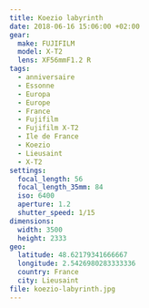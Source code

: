 ```yaml
---
title: Koezio labyrinth
date: 2018-06-16 15:06:00 +02:00
gear:
  make: FUJIFILM
  model: X-T2
  lens: XF56mmF1.2 R
tags:
  - anniversaire
  - Essonne
  - Europa
  - Europe
  - France
  - Fujifilm
  - Fujifilm X-T2
  - Ile de France
  - Koezio
  - Lieusaint
  - X-T2
settings:
  focal_length: 56
  focal_length_35mm: 84
  iso: 6400
  aperture: 1.2
  shutter_speed: 1/15
dimensions:
  width: 3500
  height: 2333
geo:
  latitude: 48.62179341666667
  longitude: 2.5426980283333336
  country: France
  city: Lieusaint
file: koezio-labyrinth.jpg
---
```



